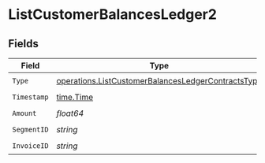 # ListCustomerBalancesLedger2


## Fields

| Field                                                                                                                    | Type                                                                                                                     | Required                                                                                                                 | Description                                                                                                              |
| ------------------------------------------------------------------------------------------------------------------------ | ------------------------------------------------------------------------------------------------------------------------ | ------------------------------------------------------------------------------------------------------------------------ | ------------------------------------------------------------------------------------------------------------------------ |
| `Type`                                                                                                                   | [operations.ListCustomerBalancesLedgerContractsType](../../models/operations/listcustomerbalancesledgercontractstype.md) | :heavy_check_mark:                                                                                                       | N/A                                                                                                                      |
| `Timestamp`                                                                                                              | [time.Time](https://pkg.go.dev/time#Time)                                                                                | :heavy_check_mark:                                                                                                       | N/A                                                                                                                      |
| `Amount`                                                                                                                 | *float64*                                                                                                                | :heavy_check_mark:                                                                                                       | N/A                                                                                                                      |
| `SegmentID`                                                                                                              | *string*                                                                                                                 | :heavy_check_mark:                                                                                                       | N/A                                                                                                                      |
| `InvoiceID`                                                                                                              | *string*                                                                                                                 | :heavy_check_mark:                                                                                                       | N/A                                                                                                                      |